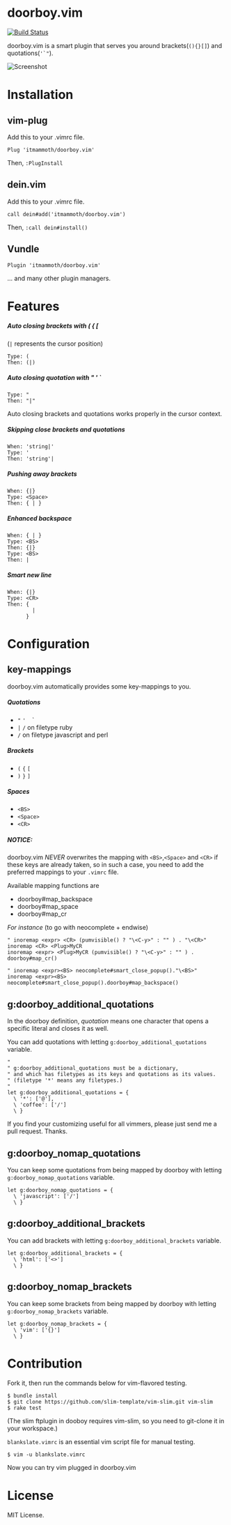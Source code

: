 # doorboy.vim

[![Build Status](https://travis-ci.org/itmammoth/doorboy.vim.svg?branch=master)](https://travis-ci.org/itmammoth/doorboy.vim)

doorboy.vim is a smart plugin that serves you around brackets(`(){}[]`) and quotations(``'`"``).

![Screenshot](https://raw.githubusercontent.com/itmammoth/doorboy.vim/master/images/doorboy.gif)

# Installation

## vim-plug
Add this to your .vimrc file.

    Plug 'itmammoth/doorboy.vim'

Then, `:PlugInstall`

## dein.vim
Add this to your .vimrc file.

    call dein#add('itmammoth/doorboy.vim')

Then, `:call dein#install()`

## Vundle

    Plugin 'itmammoth/doorboy.vim'


... and many other plugin managers.

# Features

##### Auto closing brackets with ( { [  
(`|` represents the cursor position)

    Type: (
    Then: (|)

##### Auto closing quotation with " ' `

    Type: "
    Then: "|"

Auto closing brackets and quotations works properly in the cursor context.

##### Skipping close brackets and quotations

    When: 'string|'
    Type: '
    Then: 'string'|

##### Pushing away brackets

    When: {|}
    Type: <Space>
    Then: { | }

##### Enhanced backspace

    When: { | }
    Type: <BS>
    Then: {|}
    Type: <BS>
    Then: |

##### Smart new line

    When: {|}
    Type: <CR>
    Then: {
            |
          }


# Configuration

## key-mappings

doorboy.vim automatically provides some key-mappings to you.

##### Quotations
* `"` `'` ` ` `
* `|` `/` on filetype ruby
* `/` on filetype javascript and perl

##### Brackets
* `(` `{` `[`
* `)` `}` `]`

##### Spaces
* `<BS>`
* `<Space>`
* `<CR>`

##### NOTICE:
doorboy.vim *NEVER* overwrites the mapping with `<BS>`,`<Space>` and `<CR>` if these keys are already taken, so in such a case, you need to add the preferred mappings to your `.vimrc` file.

Available mapping functions are
* doorboy#map_backspace
* doorboy#map_space
* doorboy#map_cr

_For instance_ (to go with neocomplete + endwise)

    " inoremap <expr> <CR> (pumvisible() ? "\<C-y>" : "" ) . "\<CR>"
    inoremap <CR> <Plug>MyCR
    inoremap <expr> <Plug>MyCR (pumvisible() ? "\<C-y>" : "" ) . doorboy#map_cr()

    " inoremap <expr><BS> neocomplete#smart_close_popup()."\<BS>"
    inoremap <expr><BS> neocomplete#smart_close_popup().doorboy#map_backspace()

## g:doorboy_additional_quotations

In the doorboy definition, *quotation* means one character that opens a specific literal and closes it as well.

You can add quotations with letting `g:doorboy_additional_quotations` variable.

    "
    " g:doorboy_additional_quotations must be a dictionary,
    " and which has filetypes as its keys and quotations as its values.
    " (filetype '*' means any filetypes.)
    "
    let g:doorboy_additional_quotations = {
      \ '*': ['@'],
      \ 'coffee': ['/']
      \ }

If you find your customizing useful for all vimmers, please just send me a pull request. Thanks.

## g:doorboy_nomap_quotations

You can keep some quotations from being mapped by doorboy with letting  `g:doorboy_nomap_quotations` variable.

    let g:doorboy_nomap_quotations = {
      \ 'javascript': ['/']
      \ }

## g:doorboy_additional_brackets

You can add brackets with letting `g:doorboy_additional_brackets` variable.

    let g:doorboy_additional_brackets = {
      \ 'html': ['<>']
      \ }

## g:doorboy_nomap_brackets

You can keep some brackets from being mapped by doorboy with letting  `g:doorboy_nomap_brackets` variable.

    let g:doorboy_nomap_brackets = {
      \ 'vim': ['{}']
      \ }

# Contribution

Fork it, then run the commands below for vim-flavored testing.

    $ bundle install
    $ git clone https://github.com/slim-template/vim-slim.git vim-slim
    $ rake test

(The slim ftplugin in dooboy requires vim-slim, so you need to git-clone it in your workspace.)

`blankslate.vimrc` is an essential vim script file for manual testing.

    $ vim -u blankslate.vimrc

Now you can try vim plugged in doorboy.vim

# License

MIT License.
